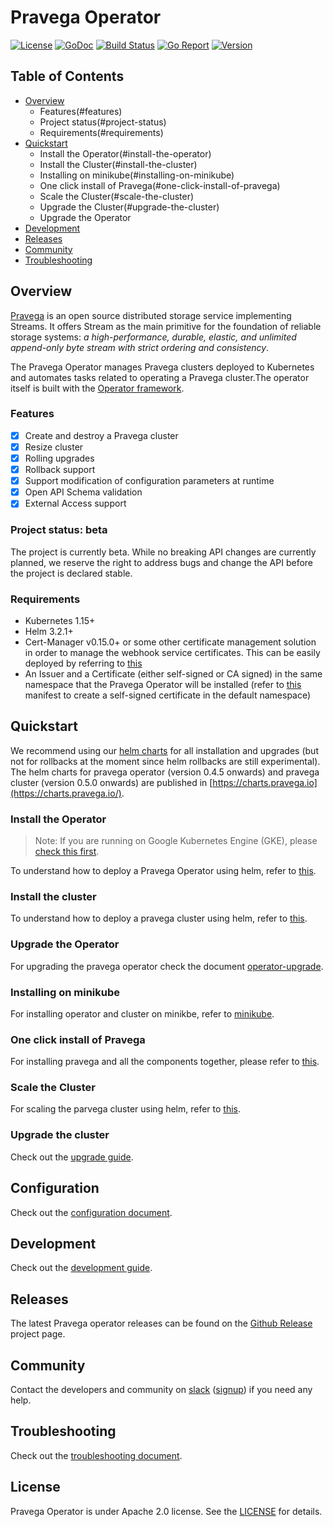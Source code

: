 # Pravega Operator

 [![License](https://img.shields.io/badge/License-Apache%202.0-blue.svg)](https://opensource.org/licenses/Apache-2.0) [![GoDoc](https://godoc.org/github.com/pravega/pravega-operator?status.svg)](https://godoc.org/github.com/pravega/pravega-operator) [![Build Status](https://travis-ci.org/pravega/pravega-operator.svg?branch=master)](https://travis-ci.org/pravega/pravega-operator) [![Go Report](https://goreportcard.com/badge/github.com/pravega/pravega-operator)](https://goreportcard.com/report/github.com/pravega/pravega-operator) [![Version](https://img.shields.io/github/release/pravega/pravega-operator.svg)](https://github.com/pravega/pravega-operator/releases)

## Table of Contents

 * [Overview](#overview)
    * Features(#features)
    * Project status(#project-status)
    * Requirements(#requirements)
 * [Quickstart](#quickstart)
    * Install the Operator(#install-the-operator)
    * Install the Cluster(#install-the-cluster)
    * Installing on minikube(#installing-on-minikube)
    * One click install of Pravega(#one-click-install-of-pravega)
    * Scale the Cluster(#scale-the-cluster)
    * Upgrade the Cluster(#upgrade-the-cluster)
    * Upgrade the Operator
 * [Development](#development)
 * [Releases](#releases)
 * [Community](#community)
 * [Troubleshooting](#troubleshooting)

## Overview

[Pravega](http://pravega.io) is an open source distributed storage service implementing Streams. It offers Stream as the main primitive for the foundation of reliable storage systems: *a high-performance, durable, elastic, and unlimited append-only byte stream with strict ordering and consistency*.

The Pravega Operator manages Pravega clusters deployed to Kubernetes and automates tasks related to operating a Pravega cluster.The operator itself is built with the [Operator framework](https://github.com/operator-framework/operator-sdk).

### Features

- [x] Create and destroy a Pravega cluster
- [x] Resize cluster
- [x] Rolling upgrades
- [x] Rollback support
- [x] Support modification of configuration parameters at runtime
- [x] Open API Schema validation
- [x] External Access support

### Project status: beta

The project is currently beta. While no breaking API changes are currently planned, we reserve the right to address bugs and change the API before the project is declared stable.
### Requirements

- Kubernetes 1.15+
- Helm 3.2.1+
- Cert-Manager v0.15.0+ or some other certificate management solution in order to manage the webhook service certificates. This can be easily deployed by referring to [this](https://cert-manager.io/docs/installation/kubernetes/)
- An Issuer and a Certificate (either self-signed or CA signed) in the same namespace that the Pravega Operator will be installed (refer to [this](https://github.com/pravega/pravega-operator/blob/master/deploy/certificate.yaml) manifest to create a self-signed certificate in the default namespace)

## Quickstart


We recommend using our [helm charts](charts) for all installation and upgrades (but not for rollbacks at the moment since helm rollbacks are still experimental). The helm charts for pravega operator (version 0.4.5 onwards) and pravega cluster (version 0.5.0 onwards) are published in [https://charts.pravega.io](https://charts.pravega.io/).

### Install the Operator

> Note: If you are running on Google Kubernetes Engine (GKE), please [check this first](doc/development.md#installation-on-google-kubernetes-engine).

To understand how to deploy a Pravega Operator using helm, refer to [this](charts/pravega-operator#installing-the-chart).

### Install the cluster

To understand how to deploy a pravega cluster using helm, refer to [this](charts/pravega#installing-the-chart).

### Upgrade the Operator

For upgrading the pravega operator check the document [operator-upgrade](doc/operator-upgrade.md).

### Installing on minikube

For installing operator and cluster on minikbe, refer to [minikube](doc/minikube_setup.md).

### One click install of Pravega

For installing pravega and all the components together, please refer to [this](setup/README.md).

### Scale the Cluster

For scaling the parvega cluster using helm, refer to [this](charts/pravega#updating-the-chart).

### Upgrade the cluster

Check out the [upgrade guide](doc/upgrade-cluster.md).

## Configuration

Check out the [configuration document](doc/configuration.md).

## Development

Check out the [development guide](doc/development.md).

## Releases  

The latest Pravega operator releases can be found on the [Github Release](https://github.com/pravega/pravega-operator/releases) project page.

## Community

Contact the developers and community on [slack](https://pravega-io.slack.com/) ([signup](https://pravega-slack-invite.herokuapp.com/)) if you need any help.

## Troubleshooting

Check out the [troubleshooting document](doc/troubleshooting.md).

## License
Pravega Operator is under Apache 2.0 license. See the [LICENSE](https://github.com/pravega/pravega-operator/blob/master/LICENSE) for details.

